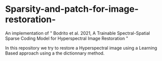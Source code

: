 # Sparsity-and-patch-for-image-restoration-
An implementation of  " Bodrito et al. 2021, A Trainable Spectral-Spatial Sparse Coding Model for Hyperspectral Image Restoration "

In this repository we try to restore a Hyperspectral image using a Learning Based approach using a the dictionnary method.
